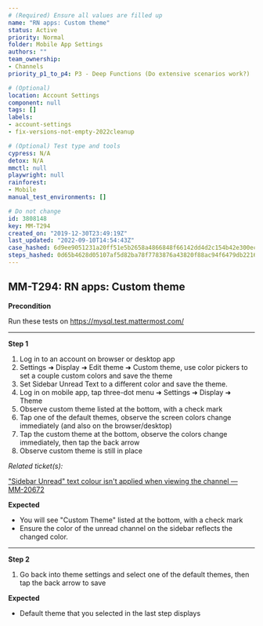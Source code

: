 ```yaml
---
# (Required) Ensure all values are filled up
name: "RN apps: Custom theme"
status: Active
priority: Normal
folder: Mobile App Settings
authors: ""
team_ownership: 
- Channels
priority_p1_to_p4: P3 - Deep Functions (Do extensive scenarios work?)

# (Optional)
location: Account Settings
component: null
tags: []
labels: 
- account-settings
- fix-versions-not-empty-2022cleanup

# (Optional) Test type and tools
cypress: N/A
detox: N/A
mmctl: null
playwright: null
rainforest: 
- Mobile
manual_test_environments: []

# Do not change
id: 3808148
key: MM-T294
created_on: "2019-12-30T23:49:19Z"
last_updated: "2022-09-10T14:54:43Z"
case_hashed: 6d9ee9051231a20ff51e5b2658a4866848f66142dd4d2c154b42e300ec301c17c4c186978ad5a6fd49b80c0f0049ec4e
steps_hashed: 0d65b4628d05107af5d82ba78f7783876a43820f88ac94f6479db2216be02f3d042bca756c306bf39ed6ddce0e80aa42
---
```


<!-- (Auto-generated) Based on frontmatter's "key" and "name" -->

## MM-T294: RN apps: Custom theme

**Precondition**

Run these tests on <https://mysql.test.mattermost.com/>

---

**Step 1**

1. Log in to an account on browser or desktop app
2. Settings ➜ Display ➜ Edit theme ➜ Custom theme, use color pickers to set a couple custom colors and save the theme
3. Set Sidebar Unread Text to a different color and save the theme.
4. Log in on mobile app, tap three-dot menu ➜ Settings ➜ Display ➜ Theme
5. Observe custom theme listed at the bottom, with a check mark
6. Tap one of the default themes, observe the screen colors change immediately (and also on the browser/desktop)
7. Tap the custom theme at the bottom, observe the colors change immediately, then tap the back arrow
8. Observe custom theme is still in place

_Related ticket(s):_

["Sidebar Unread" text colour isn't applied when viewing the channel — MM-20672](https://mattermost.atlassian.net/browse/MM-20672)

**Expected**

- You will see "Custom Theme" listed at the bottom, with a check mark
- Ensure the color of the unread channel on the sidebar reflects the changed color.

---

**Step 2**

1. Go back into theme settings and select one of the default themes, then tap the back arrow to save

**Expected**

- Default theme that you selected in the last step displays
